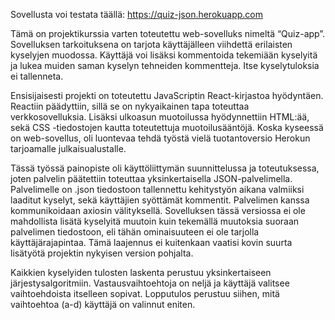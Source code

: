 Sovellusta voi testata täällä: https://quiz-json.herokuapp.com

Tämä on projektikurssia varten toteutettu web-sovelluks nimeltä “Quiz-app”. Sovelluksen tarkoituksena on tarjota käyttäjälleen viihdettä erilaisten kyselyjen muodossa. Käyttäjä voi lisäksi kommentoida tekemiään kyselyitä ja lukea muiden saman kyselyn tehneiden kommentteja. Itse kyselytuloksia ei tallenneta.

Ensisijaisesti projekti on toteutettu JavaScriptin React-kirjastoa hyödyntäen. Reactiin päädyttiin, sillä se on nykyaikainen tapa toteuttaa verkkosovelluksia. Lisäksi ulkoasun muotoilussa hyödynnettiin HTML:ää, sekä CSS -tiedostojen kautta toteutettuja muotoilusääntöjä. Koska kyseessä on web-sovellus, oli luontevaa tehdä työstä vielä tuotantoversio Herokun tarjoamalle julkaisualustalle. 

Tässä työssä painopiste oli käyttöliittymän suunnittelussa ja toteutuksessa, joten palvelin päätettiin toteuttaa yksinkertaisella JSON-palvelimella. Palvelimelle on .json tiedostoon tallennettu kehitystyön aikana valmiiksi laaditut kyselyt, sekä käyttäjien syöttämät kommentit. Palvelimen kanssa kommunikoidaan axiosin välityksellä. Sovelluksen tässä versiossa ei ole mahdollista lisätä kyselyitä muutoin kuin tekemällä muutoksia suoraan palvelimen tiedostoon, eli tähän ominaisuuteen ei ole tarjolla käyttäjärajapintaa. Tämä laajennus ei kuitenkaan vaatisi kovin suurta lisätyötä projektin nykyisen version pohjalta.

Kaikkien kyselyiden tulosten laskenta perustuu yksinkertaiseen järjestysalgoritmiin. Vastausvaihtoehtoja on neljä ja käyttäjä valitsee vaihtoehdoista itselleen sopivat. Lopputulos perustuu siihen, mitä vaihtoehtoa (a-d) käyttäjä on valinnut eniten. 
